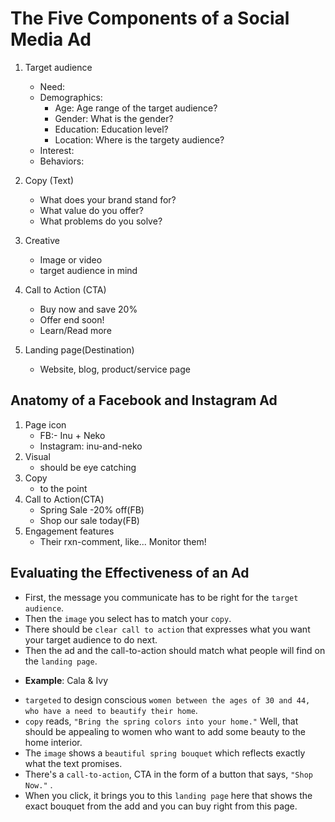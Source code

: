 # The Five Components of a Social Media Ad

1. Target audience

   - Need:
   - Demographics:
     - Age: Age range of the target audience?
     - Gender: What is the gender?
     - Education: Education level?
     - Location: Where is the targety audience?
   - Interest:
   - Behaviors:

2. Copy (Text)

   - What does your brand stand for?
   - What value do you offer?
   - What problems do you solve?

3. Creative
   - Image or video
   - target audience in mind
4. Call to Action (CTA)
   - Buy now and save 20%
   - Offer end soon!
   - Learn/Read more
5. Landing page(Destination)
   - Website, blog, product/service page

## Anatomy of a Facebook and Instagram Ad

1. Page icon
   - FB:- Inu + Neko
   - Instagram: inu-and-neko
2. Visual
   - should be eye catching
3. Copy
   - to the point
4. Call to Action(CTA)
   - Spring Sale -20% off(FB)
   - Shop our sale today(FB)
5. Engagement features
   - Their rxn-comment, like... Monitor them!

## Evaluating the Effectiveness of an Ad

- First, the message you communicate has to be right for the `target audience`.
- Then the `image` you select has to match your `copy`.
- There should be `clear call to action` that expresses what you want your target audience to do next.
- Then the ad and the call-to-action should match what people will find on the `landing page`.

* **Example**: Cala & Ivy

- `targeted` to design conscious `women between the ages of 30 and 44, who have a need to beautify their home`.
- `copy` reads, `"Bring the spring colors into your home."` Well, that should be appealing to women who want to add some beauty to the home interior.
- The `image` shows a `beautiful spring bouquet` which reflects exactly what the text promises.
- There's a `call-to-action`, CTA in the form of a button that says, `"Shop Now."` .
- When you click, it brings you to this `landing page` here that shows the exact bouquet from the add and you can buy right from this page.
